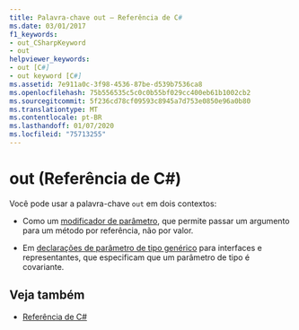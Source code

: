 ```yaml
---
title: Palavra-chave out – Referência de C#
ms.date: 03/01/2017
f1_keywords:
- out_CSharpKeyword
- out
helpviewer_keywords:
- out [C#]
- out keyword [C#]
ms.assetid: 7e911a0c-3f98-4536-87be-d539b7536ca8
ms.openlocfilehash: 75b556535c5c0c0b55bf029cc400eb61b1002cb2
ms.sourcegitcommit: 5f236cd78cf09593c8945a7d753e0850e96a0b80
ms.translationtype: MT
ms.contentlocale: pt-BR
ms.lasthandoff: 01/07/2020
ms.locfileid: "75713255"
---
```

# <a name="out-c-reference"></a>out (Referência de C#)

Você pode usar a palavra-chave `out` em dois contextos:

- Como um [modificador de parâmetro](out-parameter-modifier.md), que permite passar um argumento para um método por referência, não por valor.

- Em [declarações de parâmetro de tipo genérico](out-generic-modifier.md) para interfaces e representantes, que especificam que um parâmetro de tipo é covariante.

## <a name="see-also"></a>Veja também

- [Referência de C#](../index.md)
